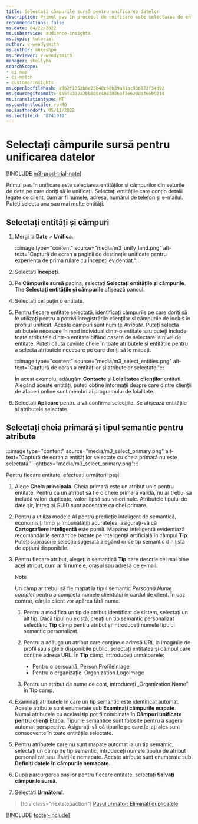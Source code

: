 ```yaml
---
title: Selectați câmpurile sursă pentru unificarea datelor
description: Primul pas în procesul de unificare este selectarea de entități, atribute, chei primare și tipuri semantice pentru a mapa datele la profilul unificat al clientului.
recommendations: false
ms.date: 04/22/2022
ms.subservice: audience-insights
ms.topic: tutorial
author: v-wendysmith
ms.author: mukeshpo
ms.reviewer: v-wendysmith
manager: shellyha
searchScope:
- ci-map
- ci-match
- customerInsights
ms.openlocfilehash: a962f1353b6e25b40c60b39a81ac936873f34d92
ms.sourcegitcommit: 6a5f4312a2bb808c40830863f26620daf65b921d
ms.translationtype: MT
ms.contentlocale: ro-RO
ms.lasthandoff: 05/11/2022
ms.locfileid: "8741010"
---
```

# <a name="select-source-fields-for-data-unification"></a>Selectați câmpurile sursă pentru unificarea datelor

[!INCLUDE [m3-prod-trial-note](includes/m3-prod-trial-note.md)]

Primul pas în unificare este selectarea entităților și câmpurilor din seturile de date pe care doriți să le unificați. Selectați entitățile care conțin detalii legate de client, cum ar fi numele, adresa, numărul de telefon și e-mailul. Puteți selecta una sau mai multe entități.

## <a name="select-entities-and-fields"></a>Selectați entități și câmpuri

1. Mergi la **Date** > **Unifica**.

   :::image type="content" source="media/m3_unify_land.png" alt-text="Captură de ecran a paginii de destinație unificate pentru experiența de prima rulare cu Începeți evidențiat.":::

1. Selectați **Începeți**.

1. Pe **Câmpurile sursă** pagina, selectați **Selectați entitățile și câmpurile**. The **Selectați entitățile și câmpurile** afișează panoul.

1. Selectați cel puțin o entitate.

1. Pentru fiecare entitate selectată, identificați câmpurile pe care doriți să le utilizați pentru a potrivi înregistrările clienților și câmpurile de inclus în profilul unificat. Aceste câmpuri sunt numite *Atribute*. Puteți selecta atributele necesare în mod individual dintr-o entitate sau puteți include toate atributele dintr-o entitate bifând caseta de selectare la nivel de entitate. Puteți căuta cuvinte cheie în toate atributele și entitățile pentru a selecta atributele necesare pe care doriți să le mapați.

   :::image type="content" source="media/m3_select_entities.png" alt-text="Captură de ecran a entităților și atributelor selectate.":::

   În acest exemplu, adăugăm **Contacte** și **Loialitatea clienților** entitati. Alegând aceste entități, puteți obține informații despre care dintre clienții de afaceri online sunt membri ai programului de loialitate.

1. Selectați **Aplicare** pentru a vă confirma selecțiile. Se afișează entitățile și atributele selectate.

## <a name="select-primary-key-and-semantic-type-for-attributes"></a>Selectați cheia primară și tipul semantic pentru atribute

   :::image type="content" source="media/m3_select_primary.png" alt-text="Captură de ecran a entităților selectate cu cheia primară nu este selectată." lightbox="media/m3_select_primary.png":::

Pentru fiecare entitate, efectuați următorii pași.

1. Alege **Cheia principala**. Cheia primară este un atribut unic pentru entitate. Pentru ca un atribut să fie o cheie primară validă, nu ar trebui să includă valori duplicate, valori lipsă sau valori nule. Atributele tipului de date șir, întreg și GUID sunt acceptate ca chei primare.

1. Pentru a utiliza modele AI pentru predicție inteligent de semantică, economisiți timp și îmbunătățiți acuratețea, asigurați-vă că **Cartografiere inteligentă** este pornit. Maparea inteligentă evidențiază recomandările semantice bazate pe inteligență artificială în câmpul **Tip**. Puteți suprascrie selecția sugerată alegând orice tip semantic din lista de opțiuni disponibile.

1. Pentru fiecare atribut, alegeți o semantică **Tip** care descrie cel mai bine acel atribut, cum ar fi numele, orașul sau adresa de e-mail.

   > [!NOTE]
   > Un câmp ar trebui să fie mapat la tipul semantic *Persoană.Nume complet* pentru a completa numele clientului în cardul de client. În caz contrar, cărțile client vor apărea fără nume.

   1. Pentru a modifica un tip de atribut identificat de sistem, selectați un alt tip. Dacă tipul nu există, creați un tip semantic personalizat selectând **Tip** câmp pentru atribut și introduceți numele tipului semantic personalizat.

   1. Pentru a adăuga un atribut care conține o adresă URL la imaginile de profil sau siglele disponibile public, selectați entitatea și câmpul care conține adresa URL. În **Tip** câmp, introduceți următoarele:
      - Pentru o persoană: Person.ProfileImage
      - Pentru o organizație: Organization.LogoImage

   1. Pentru un atribut de nume de cont, introduceți „Organization.Name” în **Tip** camp.

1. Examinați atributele în care un tip semantic este identificat automat. Aceste atribute sunt enumerate sub **Examinați câmpurile mapate**. Numai atributele cu același tip pot fi combinate în **Câmpuri unificate pentru clienți** Etapa. Tipurile semantice sunt folosite pentru a sugera automat perspective. Asigurați-vă că tipurile pe care le-ați ales sunt consecvente în toate entitățile selectate.

1. Pentru atributele care nu sunt mapate automat la un tip semantic, selectați un câmp de tip semantic, introduceți numele tipului de atribut personalizat sau lăsați-le nemapate. Aceste atribute sunt enumerate sub **Definiți datele în câmpurile nemapate**.

1. După parcurgerea pașilor pentru fiecare entitate, selectați **Salvați câmpurile sursă**.

1. Selectați **Următorul**.

> [!div class="nextstepaction"]
> [Pasul următor: Eliminați duplicatele](remove-duplicates.md)

[!INCLUDE [footer-include](includes/footer-banner.md)]
